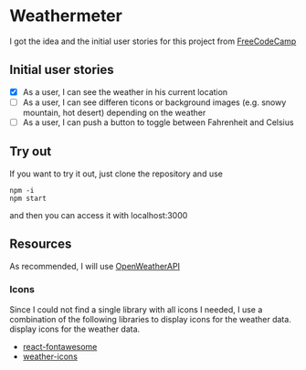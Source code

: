 # Weathermeter

I got the idea and the initial user stories for this project from [FreeCodeCamp](https://www.freecodecamp.com/challenges/show-the-local-weather)

## Initial user stories
* [x] As a user, I can see the weather in his current location
* [ ] As a user, I can see differen ticons or background images (e.g. snowy mountain, hot desert) depending on the weather
* [ ] As a user, I can push a button to toggle between Fahrenheit and Celsius

## Try out
If you want to try it out, just clone the repository and use
  
    npm -i
    npm start
  
and then you can access it with localhost:3000 

## Resources
As recommended, I will use [OpenWeatherAPI](https://openweathermap.org/current#geo)

### Icons
Since I could not find a single library with all icons I needed, I use a combination of the following libraries to 
display icons for the weather data.
display icons for the weather data.

* [react-fontawesome](https://github.com/danawoodman/react-fontawesome)
* [weather-icons](https://github.com/erikflowers/weather-icons)